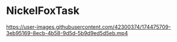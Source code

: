 # NickelFoxTask

https://user-images.githubusercontent.com/42300374/174475709-3eb95169-8ecb-4b58-9d5d-5b9d9ed5d5eb.mp4

